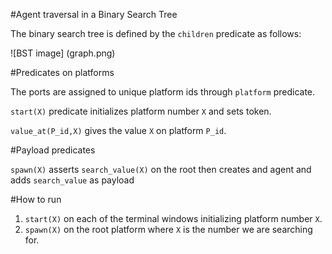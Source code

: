 #Agent traversal in a Binary Search Tree

The binary search tree is defined by the `children` predicate as follows:

![BST image]
(graph.png)

#Predicates on platforms

The ports are assigned to unique platform ids through `platform` predicate.

`start(X)` predicate initializes platform number `X` and sets token.

`value_at(P_id,X)` gives the value `X` on platform `P_id`.

#Payload predicates

`spawn(X)`  asserts `search_value(X)` on the root then creates and agent and adds `search_value` as payload

#How to run

1. `start(X)` on each of the terminal windows initializing platform number `X`.
2. `spawn(X)` on the root platform where `X` is the number we are searching for.

